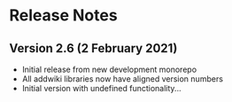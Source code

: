 # Release Notes

## Version 2.6 (2 February 2021)

- Initial release from new development monorepo
- All addwiki libraries now have aligned version numbers
- Initial version with undefined functionality...